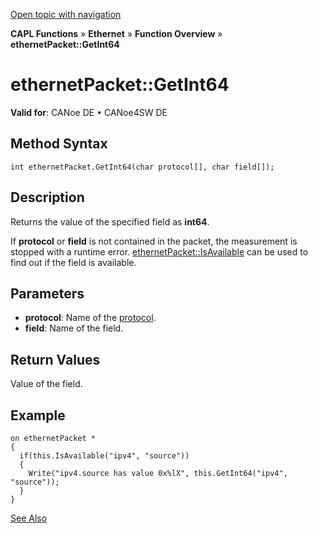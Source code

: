 [Open topic with navigation](../../../../../CANoeDEFamily.htm#Topics/CAPLFunctions/IP/Methods/CAPLfunctionGetInt64.md)

**CAPL Functions** » **Ethernet** » **Function Overview** » **ethernetPacket::GetInt64**

# ethernetPacket::GetInt64

**Valid for**: CANoe DE • CANoe4SW DE

## Method Syntax

```plaintext
int ethernetPacket.GetInt64(char protocol[], char field[]);
```

## Description

Returns the value of the specified field as **int64**.

If **protocol** or **field** is not contained in the packet, the measurement is stopped with a runtime error. [ethernetPacket::IsAvailable](CAPLfunctionIsAvailable.md) can be used to find out if the field is available.

## Parameters

- **protocol**: Name of the [protocol](../../../CANoeCANalyzer/Ethernet/Protocols/Protocol.md).
- **field**: Name of the field.

## Return Values

Value of the field.

## Example

```plaintext
on ethernetPacket *
{
  if(this.IsAvailable("ipv4", "source"))
  {
    Write("ipv4.source has value 0x%lX", this.GetInt64("ipv4", "source"));
  }
}
```

[See Also](javascript:void(0);)
